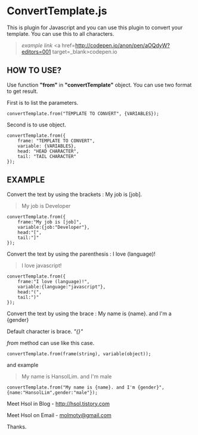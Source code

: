 ConvertTemplate.js
==================

This is plugin for Javascript and you can use this plugin to convert your template.
You can use this to all characters.
    
>*example link* <a href=http://codepen.io/anon/pen/aOQdyW?editors=001 target=_blank>codepen.io</a>


HOW TO USE?
-----------
Use function **"from"** in **"convertTemplate"** object.
You can use two format to get result.

First is to list the parameters.

    convertTemplate.from("TEMPLATE TO CONVERT", {VARIABLES});

Second is to use object.

    convertTemplate.from({
    	frame: "TEMPLATE TO CONVERT",
    	variable: {VARIABLES},
    	head: "HEAD CHARACTER",
    	tail: "TAIL CHARACTER"
    });
    

EXAMPLE
-------
Convert the text by using the brackets : My job is [job].
> My job is Developer

    convertTemplate.from({
        frame:"My job is [job]",
        variable:{job:"Developer"},
        head:"[",
        tail:"]"
    });

 
Convert the text by using the parenthesis : I love (language)!
> I love javascript!

    convertTemplate.from({
        frame:"I love (language)!",
        variable:{language:"javascript"},
        head:"(",
        tail:")"
    });

Convert the text by using the brace : My name is {name}. and I'm a {gender}

Default character is brace. *"{}"*

*from* method can use like this case.

    convertTemplate.from(frame(string), variable(object));

and example

> My name is HansolLim. and I'm male

    convertTemplate.from("My name is {name}. and I'm {gender}", {name:"HansolLim",gender:"male"});

 
Meet Hsol in Blog - http://hsol.tistory.com

Meet Hsol on Email - molmoty@gmail.com

Thanks.
    
